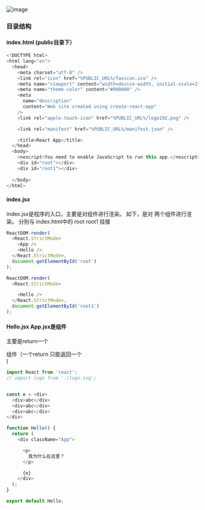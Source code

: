 ![image](https://user-images.githubusercontent.com/24709527/123290277-b5874b80-d543-11eb-991e-ea890fa4251b.png)
### 目录结构
#### index.html (public目录下）
```js
<!DOCTYPE html>
<html lang="en">
  <head>
    <meta charset="utf-8" />
    <link rel="icon" href="%PUBLIC_URL%/favicon.ico" />
    <meta name="viewport" content="width=device-width, initial-scale=1" />
    <meta name="theme-color" content="#000000" />
    <meta
      name="description"
      content="Web site created using create-react-app"
    />
    <link rel="apple-touch-icon" href="%PUBLIC_URL%/logo192.png" />

    <link rel="manifest" href="%PUBLIC_URL%/manifest.json" />

    <title>React App</title>
  </head>
  <body>
    <noscript>You need to enable JavaScript to run this app.</noscript>
    <div id="root"></div>
    <div id="root1"></div>
 
  </body>
</html>

```

#### index.jsx
 index.jsx是程序的入口，主要是对组件进行渲染。 如下，是对     <App /> <Hello /> 两个组件进行渲染。 分别与 index.html中的 root root1 挂接
```js
ReactDOM.render(
  <React.StrictMode>
    <App />
    <Hello />
  </React.StrictMode>,
  document.getElementById('root')
);

ReactDOM.render(
  <React.StrictMode>

    <Hello />
  </React.StrictMode>,
  document.getElementById('root1')
);
```
#### Hello.jsx App.jsx是组件
主要是return一个<div>组件（一个return 只能返回一个 <div>)
```js
import React from 'react';
// import logo from './logo.svg';


const e = <div>
  <div>abc</div>
  <div>abc</div>
  <div>abc</div>
</div>

function Hello() {
  return (
    <div className="App">

      <p>
        我为什么在这里？
      </p>

      {e}
    </div>
  );
}

export default Hello;

```



